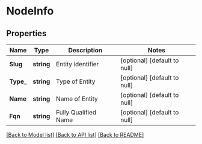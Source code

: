 # NodeInfo

## Properties
Name | Type | Description | Notes
------------ | ------------- | ------------- | -------------
**Slug** | **string** | Entity identifier | [optional] [default to null]
**Type_** | **string** | Type of Entity | [optional] [default to null]
**Name** | **string** | Name of Entity | [optional] [default to null]
**Fqn** | **string** | Fully Qualified Name | [optional] [default to null]

[[Back to Model list]](../README.md#documentation-for-models) [[Back to API list]](../README.md#documentation-for-api-endpoints) [[Back to README]](../README.md)

